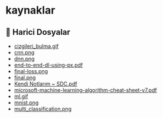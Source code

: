 # kaynaklar

<!--Index-->

## 📂 Harici Dosyalar

- [cizgileri_bulma.gif](./cizgileri_bulma.gif)
- [cnn.png](./cnn.png)
- [dnn.png](./dnn.png)
- [end-to-end-dl-using-px.pdf](./end-to-end-dl-using-px.pdf)
- [final-loss.png](./final-loss.png)
- [final.png](./final.png)
- [Kendi Notlarım ~ SDC.pdf](./Kendi%20Notlar%C4%B1m%20~%20SDC.pdf)
- [microsoft-machine-learning-algorithm-cheat-sheet-v7.pdf](./microsoft-machine-learning-algorithm-cheat-sheet-v7.pdf)
- [ml.gif](./ml.gif)
- [mnist.png](./mnist.png)
- [multi_classification.png](./multi_classification.png)

<!--Index-->

